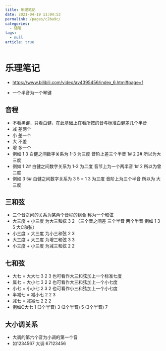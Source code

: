 ```yaml
---
title: 乐理笔记
date: 2021-04-19 11:04:53
permalink: /pages/c2ba9c/
categories: 
  - 随笔
tags: 
  - null
article: true
---
```

# 乐理笔记  

- https://www.bilibili.com/video/av4395456/index_6.html#page=1

- 一个半音为一个琴键

## 音程

- 不看黑键，只看白健，在此基础上在看所按的音与标准白健差几个半音
- 减 差两个
- 小 差一个
- 大 不差
- 增 多一个
- 例如 1 3  白健之间数字关系为 1-3 为三度  音阶上差三个半音 1# 2 2#  所以为大三度
- 例如 1 2#  白健之间数字关系为 1-2 为二度  音节上为一个两半音 1# 2  所以为曾二度
- 例如 3 5# 白健之间数字关系为 3 5 = 1 3  为三度  音阶上为三个半音 所以为 大三度

## 三和弦

- 三个音之间的关系为某两个音程的组合 称为一个和弦
- 大三度 + 小三度 为大三和弦 3 2 （三个音之间差 三个半音 两个半音 例如 1 3 5  大C和弦）
- 小三度 + 大三度 为小三和弦 2 3
- 大三度 + 大三度 为增三和弦 3 3
- 小三度 + 小三度 为减三和弦 2 2

## 七和弦

- 大七 = 大大七 3 2 3 也可看作大三和弦加上一个标准七度
- 属七 = 大小七 3 2 2 也可看作大三和弦加上一个小七度
- 小七 = 小小七 2 3 2 也可看作小三和弦加上一个小七度
- 半减七 = 减小七 2 2 3
- 减七 = 减减七 2 2 2
- 例如C大七  1 (3个半音) 3 (2个半音) 5 (3个半音) 7

## 大小调关系

- 大调的第六个音为小调的第一个音
- 如1234567 大调 67123456

